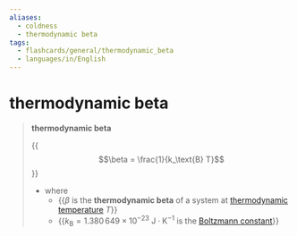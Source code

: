 ```yaml
---
aliases:
  - coldness
  - thermodynamic beta
tags:
  - flashcards/general/thermodynamic_beta
  - languages/in/English
---
```


# thermodynamic beta

> __thermodynamic beta__
>
> {{$$\beta = \frac{1}{k_\text{B} T}$$}}
>
> - where
>     - {{$\beta$ is the __thermodynamic beta__ of a system at [thermodynamic temperature](thermodynamic%20temperature.md) $T$}}
>     - {{$k_\text{B} = 1.380\,649 \times 10^{-23} \mathrm{\ J \cdot K^{-1} }$ is the [Boltzmann constant](Boltzmann%20constant.md)}} <!--SR:!2024-01-23,26,270!2024-01-01,12,270!2024-01-01,4,230-->

